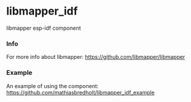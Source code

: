# libmapper_idf
libmapper esp-idf component

### Info
For more info about libmapper: https://github.com/libmapper/libmapper

### Example
An example of using the component: https://github.com/mathiasbredholt/libmapper_idf_example
